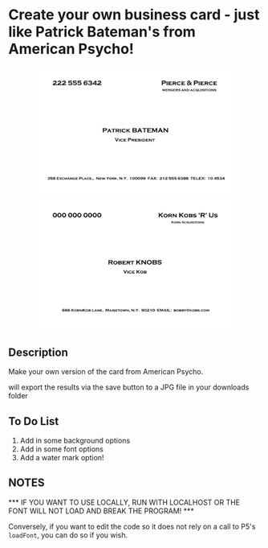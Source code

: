 # Create your own business card - just like Patrick Bateman's from American Psycho!

<p align="center">
<img src="assets/output/sampleOutput_01.jpg" width="400">
<img src="assets/output/sampleOutput_02.jpg" width="400">
</p>

## Description

Make your own version of the card from American Psycho.

will export the results via the save button to a JPG file in your downloads folder

## To Do List
<ol>
<li>Add in some background options</li>
<li>Add in some font options</li>
<li>Add a water mark option!</li>
</ol>

## NOTES

*** IF YOU WANT TO USE LOCALLY, RUN WITH LOCALHOST OR THE FONT WILL NOT LOAD AND BREAK THE PROGRAM! ***

Conversely, if you want to edit the code so it does not rely on a call to P5's ```loadFont```, you can do so if you wish.  

